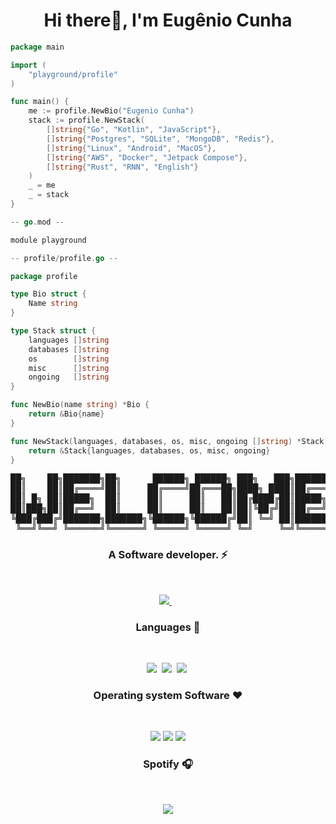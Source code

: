 <h1 align="center">Hi there👋, I'm Eugênio Cunha</h1>

```go
package main

import (
	"playground/profile"
)

func main() {
	me := profile.NewBio("Eugenio Cunha")
	stack := profile.NewStack(
		[]string{"Go", "Kotlin", "JavaScript"},
		[]string{"Postgres", "SQLite", "MongoDB", "Redis"},
		[]string{"Linux", "Android", "MacOS"},
		[]string{"AWS", "Docker", "Jetpack Compose"},
		[]string{"Rust", "RNN", "English"}
	)
	_ = me
	_ = stack
}

-- go.mod --

module playground

-- profile/profile.go --

package profile

type Bio struct {
	Name string
}

type Stack struct {
	languages []string
	databases []string
	os        []string
	misc      []string
	ongoing   []string
}

func NewBio(name string) *Bio {
	return &Bio{name}
}

func NewStack(languages, databases, os, misc, ongoing []string) *Stack {
	return &Stack{languages, databases, os, misc, ongoing}
}
```

<pre>
██╗    ██╗███████╗██╗      ██████╗ ██████╗ ███╗   ███╗███████╗
██║    ██║██╔════╝██║     ██╔════╝██╔═══██╗████╗ ████║██╔════╝
██║ █╗ ██║█████╗  ██║     ██║     ██║   ██║██╔████╔██║█████╗  
██║███╗██║██╔══╝  ██║     ██║     ██║   ██║██║╚██╔╝██║██╔══╝  
╚███╔███╔╝███████╗███████╗╚██████╗╚██████╔╝██║ ╚═╝ ██║███████╗
 ╚══╝╚══╝ ╚══════╝╚══════╝ ╚═════╝ ╚═════╝ ╚═╝     ╚═╝╚══════╝
</pre>

<h3 align="center">A Software developer. ⚡</h3>
<br>
<p align="center"> 
 <a href="https://www.linkedin.com/in/eugenio-cunha-68309315b/">
    <img src="https://img.shields.io/badge/linkedin-%230077B5.svg?&style=for-the-badge&logo=linkedin&logoColor=white" />
  </a>&nbsp;&nbsp;
</p>

<h3 align="center">Languages 🚀</h3>
<br>
<p align="center">
    <img  src="https://img.shields.io/badge/Kotlin-7f52ff?style=for-the-badge&logo=kotlin&logoColor=white">&nbsp;
    <img  src="https://img.shields.io/badge/Go-007F9f?style=for-the-badge&logo=go&logoColor=white">&nbsp;
    <img  src="https://img.shields.io/badge/JavaScript-fcba03?style=for-the-badge&logo=javaScript&logoColor=white">&nbsp;
</p>

<h3 align="center">Operating system Software ❤️</h3>
<br>
<p align="center">
<img  src="https://img.shields.io/badge/-LINUX-000000?logo=linux&logoColor=white&style=for-the-badge">
<img  src="https://img.shields.io/badge/-ANDROID-82d986?logo=android&logoColor=white&style=for-the-badge">
<img  src="https://img.shields.io/badge/-MacOS-5e9ef7?logo=apple&logoColor=white&style=for-the-badge">
</p>

<h3 align="center">Spotify 🎧</h3>
<br>
<p align="center">            
    <a href="https://github.com/kittinan/spotify-github-profile">
        <img align="center" src="https://spotify-github-profile.vercel.app/api/view?uid=genio.py&cover_image=true&theme=default&show_offline=false&bar_color=ff9300&bar_color_cover=false"/>
    </a>
</p>
